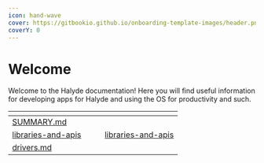 ```yaml
---
icon: hand-wave
cover: https://gitbookio.github.io/onboarding-template-images/header.png
coverY: 0
---
```


# Welcome

Welcome to the Halyde documentation! Here you will find useful information for developing apps for Halyde and using the OS for productivity and such.

<table data-view="cards"><thead><tr><th data-type="content-ref"></th><th data-hidden data-card-cover data-type="files"></th><th data-hidden></th><th data-hidden data-card-target data-type="content-ref"></th></tr></thead><tbody><tr><td><a href="../SUMMARY.md">SUMMARY.md</a></td><td></td><td></td><td></td></tr><tr><td><a href="../libraries-and-apis/">libraries-and-apis</a></td><td></td><td></td><td><a href="../libraries-and-apis/">libraries-and-apis</a></td></tr><tr><td><a href="../drivers.md">drivers.md</a></td><td></td><td></td><td></td></tr></tbody></table>
